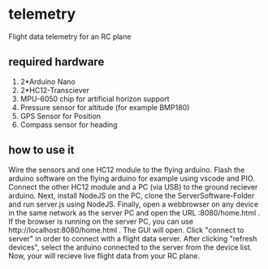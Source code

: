 # telemetry
Flight data telemetry for an RC plane
## required hardware
1. 2*Arduino Nano
2. 2*HC12-Transciever
3. MPU-6050 chip for artificial horizon support
4. Pressure sensor for altitude (for example BMP180)
5. GPS Sensor for Position
6. Compass sensor for heading
## how to use it
Wire the sensors and one HC12 module to the flying arduino. Flash the arduino software on the flying arduino for example using vscode and PIO. Connect the other HC12 module and a PC (via USB) to the ground reciever arduino. Next, install NodeJS on the PC, clone the ServerSoftware-Folder and run server.js using NodeJS. Finally, open a webbrowser on any device in the same network as the server PC and open the URL <PCURL>:8080/home.html  . If the browser is running on the server PC, you can use http://localhost:8080/home.html . The GUI will open. Click "connect to server" in order to connect with a flight data server. After clicking "refresh devices", select the arduino connected to the server from the device list. Now, your will recieve live flight data from your RC plane.
